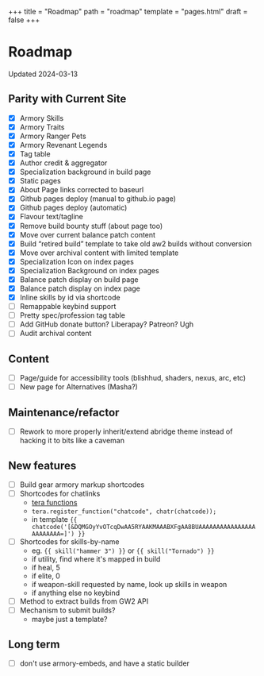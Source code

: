 +++
title = "Roadmap"
path = "roadmap"
template = "pages.html"
draft = false
+++

# Roadmap

Updated 2024-03-13

## Parity with Current Site

- [x] Armory Skills
- [x] Armory Traits
- [x] Armory Ranger Pets
- [x] Armory Revenant Legends
- [x] Tag table
- [x] Author credit & aggregator
- [x] Specialization background in build page
- [x] Static pages
- [x] About Page links corrected to baseurl
- [x] Github pages deploy (manual to github.io page)
- [x] Github pages deploy (automatic)
- [x] Flavour text/tagline
- [x] Remove build bounty stuff (about page too)
- [x] Move over current balance patch content
- [x] Build “retired build” template to take old aw2 builds without conversion
- [x] Move over archival content with limited template
- [x] Specialization Icon on index pages
- [x] Specialization Background on index pages
- [x] Balance patch display on build page
- [x] Balance patch display on index page
- [x] Inline skills by id via shortcode
- [ ] Remappable keybind support
- [ ] Pretty spec/profession tag table
- [ ] Add GitHub donate button? Liberapay? Patreon? Ugh
- [ ] Audit archival content

## Content

- [ ] Page/guide for accessibility tools (blishhud, shaders, nexus, arc, etc)
- [ ] New page for Alternatives (Masha?)

## Maintenance/refactor

- [ ] Rework to more properly inherit/extend abridge theme instead of hacking it to bits like a caveman

## New features

- [ ] Build gear armory markup shortcodes
- [ ] Shortcodes for chatlinks
	- [tera functions](https://keats.github.io/tera/docs/#functions)
	- `tera.register_function("chatcode", chatr(chatcode));`
	- in template `{{ chatcode('[&DQMGOyYvOTcqDwAA5RYAAKMAAABXFgAA8BUAAAAAAAAAAAAAAAAAAAAAAAA=]') }}`
- [ ] Shortcodes for skills-by-name 
	- eg. `{{ skill("hammer 3") }}` or `{{ skill("Tornado") }}`
	- if utility, find where it's mapped in build
	- if heal, 5
	- if elite, 0
	- if weapon-skill requested by name, look up skills in weapon
	- if anything else no keybind
- [ ] Method to extract builds from GW2 API
- [ ] Mechanism to submit builds?
	- maybe just a template?

## Long term

- [ ] don't use armory-embeds, and have a static builder

